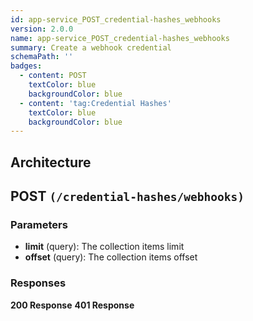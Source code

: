 ```yaml
---
id: app-service_POST_credential-hashes_webhooks
version: 2.0.0
name: app-service_POST_credential-hashes_webhooks
summary: Create a webhook credential
schemaPath: ''
badges:
  - content: POST
    textColor: blue
    backgroundColor: blue
  - content: 'tag:Credential Hashes'
    textColor: blue
    backgroundColor: blue
---
```

## Architecture
<NodeGraph />



## POST `(/credential-hashes/webhooks)`

### Parameters
- **limit** (query): The collection items limit
- **offset** (query): The collection items offset




### Responses
**200 Response**
<SchemaViewer file="response-200.json" maxHeight="500" id="response-200" />
      **401 Response**
<SchemaViewer file="response-401.json" maxHeight="500" id="response-401" />
